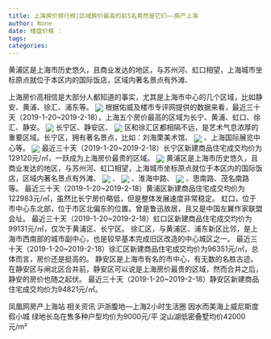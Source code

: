 ```yaml
---
title: 上海房价排行榜|区域房价最高的前5名竟然是它们——房产上海
author: None
date: 楼盘价格 : 
tags: 
categories: 
---
```

黄浦区是上海市历史悠久，且商业发达的地区，与苏州河、虹口相望，上海城市坐标原点就位于本区内的国际饭店，区域内著名景点有外滩、
<!-- more -->
上海房价高相信是大部分人都知道的事实，尤其是上海市中心的几个区域，比如静安、黄浦、徐汇、浦东等。
<img align="center" border="0" src="//s1.ifengimg.com/2019/02/20/e67cd9af26e3bb9b20113a802bdfefaf.png" />
根据佑威及楼市专评网提供的数据来看，最近三十天（2019-1-20~2019-2-18），上海五个房价最高的区域为长宁、黄浦、虹口、徐汇、静安。
<img align="center" border="0" src="//s3.ifengimg.com/2019/02/20/3b4aa773e35456b0479dcc2309094a3e.png" />
长宁区、静安区、
<img align="center" border="0" src="//s1.ifengimg.com/2019/02/20/1b26e65154b6e32c7df431d2b3e6726f.png" />
区和徐汇区都相隔不远，是艺术气息浓厚的重要区域。长宁区，拥有著名景点，比如：刘海栗美术馆、
<img align="center" border="0" src="//s0.ifengimg.com/2019/02/20/470c214342ceec35f901dfe76fe79785.png" />
、上海国际展览中心等。
<img align="center" border="0" src="//s2.ifengimg.com/2019/02/20/bbb62b091c3e2d4cb066c35b6f6454ce.png" />
最近三十天（2019-1-20~2019-2-18）长宁区新建商品住宅成交均价为129120元/㎡，一跃成为上海房价最贵的区域。
<img align="center" border="0" src="//s1.ifengimg.com/2019/02/20/1b2759095e8458ac87bd40062d8c7daf.png" />
黄浦区是上海市历史悠久，且商业发达的地区，与苏州河、虹口相望，上海城市坐标原点就位于本区内的国际饭店，区域内著名景点有外滩、
<img align="center" border="0" src="//s1.ifengimg.com/2019/02/20/146fdd73b3d0b2a3f342a6f82f654560.png" />
、
<img align="center" border="0" src="//s0.ifengimg.com/2019/02/20/deec4ce3dc9f337a1d693c3c3bebeb1a.png" />
、淮海中路、
<img align="center" border="0" src="//s1.ifengimg.com/2019/02/20/976d2d3ed2c8699eb7ac8f7ef19d6cfc.png" />
、思南路、茂名南路等。
最近三十天（2019-1-20~2019-2-18）黄浦区新建商品住宅成交均价为122983元/㎡，虽然比长宁房价略低，但是整体发展速度非常稳定。
虹口，位于市中心东北部，位于市区北偏东的位置。曾是鲁迅故居，且又是中国左翼作家联盟会址。
最近三十天（2019-1-20~2019-2-18）虹口区新建商品住宅成交均价为99131元/㎡，仅次于黄浦区、长宁区。
徐汇区，与黄浦区、浦东新区比邻，是上海市西南部的城市副中心，也是较早基本完成旧区改造的中心城区之一。
最近三十天（2019-1-20~2019-2-18）徐汇区新建商品住宅成交均价为96351元/㎡，总体而言，房价还是挺高的。
静安区是上海市有名的市中心，有无数的名胜古迹。在静安区与闸北区合并前，静安区可以说是上海房价最贵的区域，然而合并之后，静安的房价也随之起伏。
最近三十天（2019-1-20~2019-2-18）静安区新建商品住宅成交均价为94821元/㎡。
                        
                        
                        
                        
                                        
                    
                    
                
                    
                    
                    
                
                    
                
凤凰网房产上海站
相关资讯
沪浙腹地—上海2小时生活圈
因水而美海上威尼斯度假小城
绿地长岛在售多种户型均价为9000元/平
淀山湖低密叠墅均价42000元/m²
	                        
	                    
	                        
	                    
